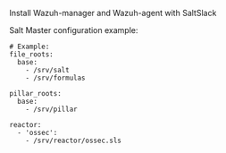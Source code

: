 Install Wazuh-manager and Wazuh-agent with SaltSlack

Salt Master configuration example:

```
# Example:
file_roots:
  base:
    - /srv/salt
    - /srv/formulas

pillar_roots:
  base:
    - /srv/pillar

reactor:
  - 'ossec':
    - /srv/reactor/ossec.sls
```
